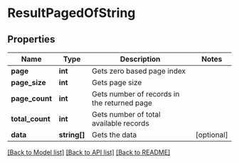 # ResultPagedOfString

## Properties
Name | Type | Description | Notes
------------ | ------------- | ------------- | -------------
**page** | **int** | Gets zero based page index | 
**page_size** | **int** | Gets page size | 
**page_count** | **int** | Gets number of records in the returned page | 
**total_count** | **int** | Gets number of total available records | 
**data** | **string[]** | Gets the data | [optional] 

[[Back to Model list]](../../README.md#documentation-for-models) [[Back to API list]](../../README.md#documentation-for-api-endpoints) [[Back to README]](../../README.md)

